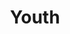 ---
title: "Youth"
type: Ministry
templateType: Ministry
path: "youth"
headerImage: "./youth/youth.jpg"
tiles: 
  - "./youth/tile1.md"
  - "./youth/tile2.md"
---